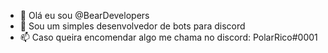 - 👋 Olá eu sou @BearDevelopers
- 🌱 Sou um simples desenvolvedor de bots para discord
- 📫 Caso queira encomendar algo me chama no discord: PolarRico#0001
